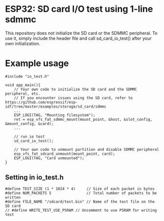 # ESP32: SD card I/O test using 1-line sdmmc

This repository does not initialize the SD card or the SDMMC peripheral. To use it, simply include the header file and call sd_card_io_test() after your own initialization.

# Example usage
```
#include "io_test.h"

void app_main(){
    // Your own code to initialize the SD card and the SDMMC peripheral, etc.
    // If you encounter issues using the SD card, refer to https://github.com/espressif/esp-idf/tree/master/examples/storage/sd_card/sdmmc
    ...
    ESP_LOGI(TAG, "Mounting filesystem");
    ret = esp_vfs_fat_sdmmc_mount(mount_point, &host, &slot_config, &mount_config, &card);
    ...

    // run io test
    sd_card_io_test();

    // Your own code to unmount partition and disable SDMMC peripheral
    esp_vfs_fat_sdcard_unmount(mount_point, card);
    ESP_LOGI(TAG, "Card unmounted");
}
```

## Setting in io_test.h
```
#define TEST_SIZE (1 * 1024 * 4)     // Size of each packet in bytes
#define NUM_PACKETS 5                // Total number of packets to be written
#define FILE_NAME "/sdcard/test.bin" // Name of the test file on the SD card
// #define WRITE_TEST_USE_PSRAM // Uncomment to use PSRAM for writing test
```
